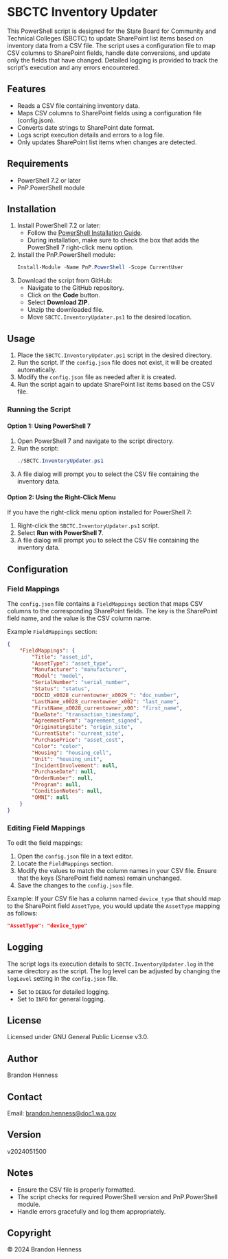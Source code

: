 # SBCTC Inventory Updater

This PowerShell script is designed for the State Board for Community and Technical Colleges (SBCTC) to update SharePoint list items based on inventory data from a CSV file. The script uses a configuration file to map CSV columns to SharePoint fields, handle date conversions, and update only the fields that have changed. Detailed logging is provided to track the script's execution and any errors encountered.

## Features

- Reads a CSV file containing inventory data.
- Maps CSV columns to SharePoint fields using a configuration file (config.json).
- Converts date strings to SharePoint date format.
- Logs script execution details and errors to a log file.
- Only updates SharePoint list items when changes are detected.

## Requirements

- PowerShell 7.2 or later
- PnP.PowerShell module

## Installation

1. Install PowerShell 7.2 or later:
    - Follow the [PowerShell Installation Guide](https://docs.microsoft.com/en-us/powershell/scripting/install/installing-powershell).
    - During installation, make sure to check the box that adds the PowerShell 7 right-click menu option.
2. Install the PnP.PowerShell module:
    ```powershell
    Install-Module -Name PnP.PowerShell -Scope CurrentUser
    ```
3. Download the script from GitHub:
    - Navigate to the GitHub repository.
    - Click on the **Code** button.
    - Select **Download ZIP**.
    - Unzip the downloaded file.
    - Move `SBCTC.InventoryUpdater.ps1` to the desired location.

## Usage

1. Place the `SBCTC.InventoryUpdater.ps1` script in the desired directory.
2. Run the script. If the `config.json` file does not exist, it will be created automatically.
3. Modify the `config.json` file as needed after it is created.
4. Run the script again to update SharePoint list items based on the CSV file.

### Running the Script

#### Option 1: Using PowerShell 7

1. Open PowerShell 7 and navigate to the script directory.
2. Run the script:
    ```powershell
    ./SBCTC.InventoryUpdater.ps1
    ```
3. A file dialog will prompt you to select the CSV file containing the inventory data.

#### Option 2: Using the Right-Click Menu

If you have the right-click menu option installed for PowerShell 7:

1. Right-click the `SBCTC.InventoryUpdater.ps1` script.
2. Select **Run with PowerShell 7**.
3. A file dialog will prompt you to select the CSV file containing the inventory data.

## Configuration

### Field Mappings

The `config.json` file contains a `FieldMappings` section that maps CSV columns to the corresponding SharePoint fields. The key is the SharePoint field name, and the value is the CSV column name.

Example `FieldMappings` section:
```json
{
    "FieldMappings": {
        "Title": "asset_id",
        "AssetType": "asset_type",
        "Manufacturer": "manufacturer",
        "Model": "model",
        "SerialNumber": "serial_number",
        "Status": "status",
        "DOCID_x0028_currentowner_x0029_": "doc_number",
        "LastName_x0028_currentowner_x002": "last_name",
        "FirstName_x0028_currentowner_x00": "first_name",
        "DueDate": "transaction_timestamp",
        "AgreementForm": "agreement_signed",
        "OriginatingSite": "origin_site",
        "CurrentSite": "current_site",
        "PurchasePrice": "asset_cost",
        "Color": "color",
        "Housing": "housing_cell",
        "Unit": "housing_unit",
        "IncidentInvolvement": null,
        "PurchaseDate": null,
        "OrderNumber": null,
        "Program": null,
        "ConditionNotes": null,
        "OMNI": null
    }
}
```

### Editing Field Mappings

To edit the field mappings:

1. Open the `config.json` file in a text editor.
2. Locate the `FieldMappings` section.
3. Modify the values to match the column names in your CSV file. Ensure that the keys (SharePoint field names) remain unchanged.
4. Save the changes to the `config.json` file.

Example:
If your CSV file has a column named `device_type` that should map to the SharePoint field `AssetType`, you would update the `AssetType` mapping as follows:
```json
"AssetType": "device_type"
```

## Logging

The script logs its execution details to `SBCTC.InventoryUpdater.log` in the same directory as the script. The log level can be adjusted by changing the `logLevel` setting in the `config.json` file.

- Set to `DEBUG` for detailed logging.
- Set to `INFO` for general logging.

## License

Licensed under GNU General Public License v3.0.

## Author

Brandon Henness

## Contact

Email: [brandon.henness@doc1.wa.gov](mailto:brandon.henness@doc1.wa.gov)

## Version

v2024051500

## Notes

- Ensure the CSV file is properly formatted.
- The script checks for required PowerShell version and PnP.PowerShell module.
- Handle errors gracefully and log them appropriately.

## Copyright

© 2024 Brandon Henness
